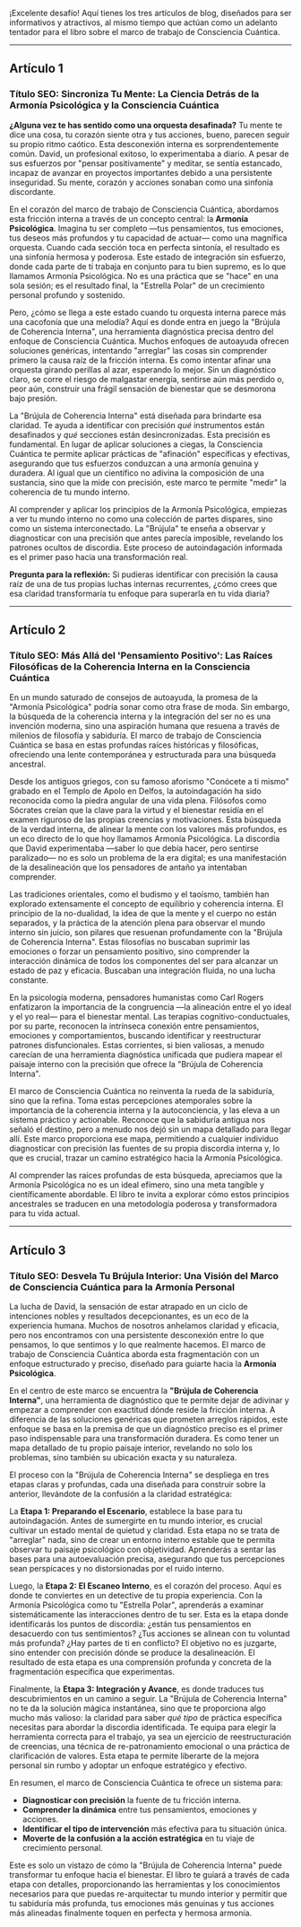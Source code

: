 ¡Excelente desafío! Aquí tienes los tres artículos de blog, diseñados para ser informativos y atractivos, al mismo tiempo que actúan como un adelanto tentador para el libro sobre el marco de trabajo de Consciencia Cuántica.

---

## Artículo 1

### Título SEO: Sincroniza Tu Mente: La Ciencia Detrás de la Armonía Psicológica y la Consciencia Cuántica

**¿Alguna vez te has sentido como una orquesta desafinada?** Tu mente te dice una cosa, tu corazón siente otra y tus acciones, bueno, parecen seguir su propio ritmo caótico. Esta desconexión interna es sorprendentemente común. David, un profesional exitoso, lo experimentaba a diario. A pesar de sus esfuerzos por "pensar positivamente" y meditar, se sentía estancado, incapaz de avanzar en proyectos importantes debido a una persistente inseguridad. Su mente, corazón y acciones sonaban como una sinfonía discordante.

En el corazón del marco de trabajo de Consciencia Cuántica, abordamos esta fricción interna a través de un concepto central: la **Armonía Psicológica**. Imagina tu ser completo —tus pensamientos, tus emociones, tus deseos más profundos y tu capacidad de actuar— como una magnífica orquesta. Cuando cada sección toca en perfecta sintonía, el resultado es una sinfonía hermosa y poderosa. Este estado de integración sin esfuerzo, donde cada parte de ti trabaja en conjunto para tu bien supremo, es lo que llamamos Armonía Psicológica. No es una práctica que se "hace" en una sola sesión; es el resultado final, la "Estrella Polar" de un crecimiento personal profundo y sostenido.

Pero, ¿cómo se llega a este estado cuando tu orquesta interna parece más una cacofonía que una melodía? Aquí es donde entra en juego la "Brújula de Coherencia Interna", una herramienta diagnóstica precisa dentro del enfoque de Consciencia Cuántica. Muchos enfoques de autoayuda ofrecen soluciones genéricas, intentando "arreglar" las cosas sin comprender primero la causa raíz de la fricción interna. Es como intentar afinar una orquesta girando perillas al azar, esperando lo mejor. Sin un diagnóstico claro, se corre el riesgo de malgastar energía, sentirse aún más perdido o, peor aún, construir una frágil sensación de bienestar que se desmorona bajo presión.

La "Brújula de Coherencia Interna" está diseñada para brindarte esa claridad. Te ayuda a identificar con precisión *qué* instrumentos están desafinados y *qué* secciones están desincronizadas. Esta precisión es fundamental. En lugar de aplicar soluciones a ciegas, la Consciencia Cuántica te permite aplicar prácticas de "afinación" específicas y efectivas, asegurando que tus esfuerzos conduzcan a una armonía genuina y duradera. Al igual que un científico no adivina la composición de una sustancia, sino que la mide con precisión, este marco te permite "medir" la coherencia de tu mundo interno.

Al comprender y aplicar los principios de la Armonía Psicológica, empiezas a ver tu mundo interno no como una colección de partes dispares, sino como un sistema interconectado. La "Brújula" te enseña a observar y diagnosticar con una precisión que antes parecía imposible, revelando los patrones ocultos de discordia. Este proceso de autoindagación informada es el primer paso hacia una transformación real.

**Pregunta para la reflexión:** Si pudieras identificar con precisión la causa raíz de una de tus propias luchas internas recurrentes, ¿cómo crees que esa claridad transformaría tu enfoque para superarla en tu vida diaria?

---

## Artículo 2

### Título SEO: Más Allá del 'Pensamiento Positivo': Las Raíces Filosóficas de la Coherencia Interna en la Consciencia Cuántica

En un mundo saturado de consejos de autoayuda, la promesa de la "Armonía Psicológica" podría sonar como otra frase de moda. Sin embargo, la búsqueda de la coherencia interna y la integración del ser no es una invención moderna, sino una aspiración humana que resuena a través de milenios de filosofía y sabiduría. El marco de trabajo de Consciencia Cuántica se basa en estas profundas raíces históricas y filosóficas, ofreciendo una lente contemporánea y estructurada para una búsqueda ancestral.

Desde los antiguos griegos, con su famoso aforismo "Conócete a ti mismo" grabado en el Templo de Apolo en Delfos, la autoindagación ha sido reconocida como la piedra angular de una vida plena. Filósofos como Sócrates creían que la clave para la virtud y el bienestar residía en el examen riguroso de las propias creencias y motivaciones. Esta búsqueda de la verdad interna, de alinear la mente con los valores más profundos, es un eco directo de lo que hoy llamamos Armonía Psicológica. La discordia que David experimentaba —saber lo que debía hacer, pero sentirse paralizado— no es solo un problema de la era digital; es una manifestación de la desalineación que los pensadores de antaño ya intentaban comprender.

Las tradiciones orientales, como el budismo y el taoísmo, también han explorado extensamente el concepto de equilibrio y coherencia interna. El principio de la no-dualidad, la idea de que la mente y el cuerpo no están separados, y la práctica de la atención plena para observar el mundo interno sin juicio, son pilares que resuenan profundamente con la "Brújula de Coherencia Interna". Estas filosofías no buscaban suprimir las emociones o forzar un pensamiento positivo, sino comprender la interacción dinámica de todos los componentes del ser para alcanzar un estado de paz y eficacia. Buscaban una integración fluida, no una lucha constante.

En la psicología moderna, pensadores humanistas como Carl Rogers enfatizaron la importancia de la congruencia —la alineación entre el yo ideal y el yo real— para el bienestar mental. Las terapias cognitivo-conductuales, por su parte, reconocen la intrínseca conexión entre pensamientos, emociones y comportamientos, buscando identificar y reestructurar patrones disfuncionales. Estas corrientes, si bien valiosas, a menudo carecían de una herramienta diagnóstica unificada que pudiera mapear el paisaje interno con la precisión que ofrece la "Brújula de Coherencia Interna".

El marco de Consciencia Cuántica no reinventa la rueda de la sabiduría, sino que la refina. Toma estas percepciones atemporales sobre la importancia de la coherencia interna y la autoconciencia, y las eleva a un sistema práctico y actionable. Reconoce que la sabiduría antigua nos señaló el destino, pero a menudo nos dejó sin un mapa detallado para llegar allí. Este marco proporciona ese mapa, permitiendo a cualquier individuo diagnosticar con precisión las fuentes de su propia discordia interna y, lo que es crucial, trazar un camino estratégico hacia la Armonía Psicológica.

Al comprender las raíces profundas de esta búsqueda, apreciamos que la Armonía Psicológica no es un ideal efímero, sino una meta tangible y científicamente abordable. El libro te invita a explorar cómo estos principios ancestrales se traducen en una metodología poderosa y transformadora para tu vida actual.

---

## Artículo 3

### Título SEO: Desvela Tu Brújula Interior: Una Visión del Marco de Consciencia Cuántica para la Armonía Personal

La lucha de David, la sensación de estar atrapado en un ciclo de intenciones nobles y resultados decepcionantes, es un eco de la experiencia humana. Muchos de nosotros anhelamos claridad y eficacia, pero nos encontramos con una persistente desconexión entre lo que pensamos, lo que sentimos y lo que realmente hacemos. El marco de trabajo de Consciencia Cuántica aborda esta fragmentación con un enfoque estructurado y preciso, diseñado para guiarte hacia la **Armonía Psicológica**.

En el centro de este marco se encuentra la **"Brújula de Coherencia Interna"**, una herramienta de diagnóstico que te permite dejar de adivinar y empezar a comprender con exactitud dónde reside la fricción interna. A diferencia de las soluciones genéricas que prometen arreglos rápidos, este enfoque se basa en la premisa de que un diagnóstico preciso es el primer paso indispensable para una transformación duradera. Es como tener un mapa detallado de tu propio paisaje interior, revelando no solo los problemas, sino también su ubicación exacta y su naturaleza.

El proceso con la "Brújula de Coherencia Interna" se despliega en tres etapas claras y profundas, cada una diseñada para construir sobre la anterior, llevándote de la confusión a la claridad estratégica:

La **Etapa 1: Preparando el Escenario**, establece la base para tu autoindagación. Antes de sumergirte en tu mundo interior, es crucial cultivar un estado mental de quietud y claridad. Esta etapa no se trata de "arreglar" nada, sino de crear un entorno interno estable que te permita observar tu paisaje psicológico con objetividad. Aprenderás a sentar las bases para una autoevaluación precisa, asegurando que tus percepciones sean perspicaces y no distorsionadas por el ruido interno.

Luego, la **Etapa 2: El Escaneo Interno**, es el corazón del proceso. Aquí es donde te conviertes en un detective de tu propia experiencia. Con la Armonía Psicológica como tu "Estrella Polar", aprenderás a examinar sistemáticamente las interacciones dentro de tu ser. Esta es la etapa donde identificarás los puntos de discordia: ¿están tus pensamientos en desacuerdo con tus sentimientos? ¿Tus acciones se alinean con tu voluntad más profunda? ¿Hay partes de ti en conflicto? El objetivo no es juzgarte, sino entender con precisión dónde se produce la desalineación. El resultado de esta etapa es una comprensión profunda y concreta de la fragmentación específica que experimentas.

Finalmente, la **Etapa 3: Integración y Avance**, es donde traduces tus descubrimientos en un camino a seguir. La "Brújula de Coherencia Interna" no te da la solución mágica instantánea, sino que te proporciona algo mucho más valioso: la claridad para saber *qué tipo* de práctica específica necesitas para abordar la discordia identificada. Te equipa para elegir la herramienta correcta para el trabajo, ya sea un ejercicio de reestructuración de creencias, una técnica de re-patronamiento emocional o una práctica de clarificación de valores. Esta etapa te permite liberarte de la mejora personal sin rumbo y adoptar un enfoque estratégico y efectivo.

En resumen, el marco de Consciencia Cuántica te ofrece un sistema para:
*   **Diagnosticar con precisión** la fuente de tu fricción interna.
*   **Comprender la dinámica** entre tus pensamientos, emociones y acciones.
*   **Identificar el tipo de intervención** más efectiva para tu situación única.
*   **Moverte de la confusión a la acción estratégica** en tu viaje de crecimiento personal.

Este es solo un vistazo de cómo la "Brújula de Coherencia Interna" puede transformar tu enfoque hacia el bienestar. El libro te guiará a través de cada etapa con detalles, proporcionando las herramientas y los conocimientos necesarios para que puedas re-arquitectar tu mundo interior y permitir que tu sabiduría más profunda, tus emociones más genuinas y tus acciones más alineadas finalmente toquen en perfecta y hermosa armonía.